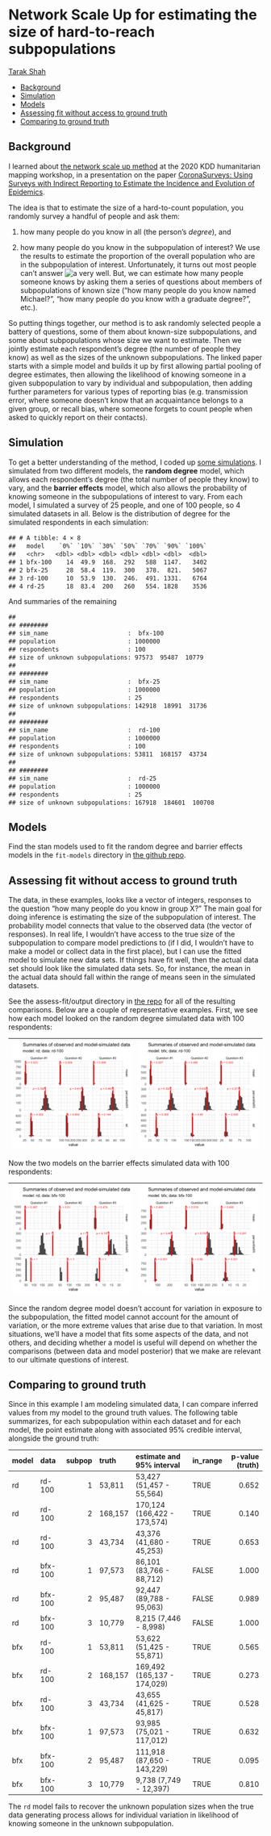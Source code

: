 Network Scale Up for estimating the size of hard-to-reach subpopulations
================
[Tarak Shah](https://tarakc02.github.io/)

-   <a href="#background" id="toc-background">Background</a>
-   <a href="#simulation" id="toc-simulation">Simulation</a>
-   <a href="#models" id="toc-models">Models</a>
-   <a href="#assessing-fit-without-access-to-ground-truth"
    id="toc-assessing-fit-without-access-to-ground-truth">Assessing fit
    without access to ground truth</a>
-   <a href="#comparing-to-ground-truth"
    id="toc-comparing-to-ground-truth">Comparing to ground truth</a>

## Background

I learned about [the network scale up
method](https://www.ncbi.nlm.nih.gov/pmc/articles/PMC4777323/) at the
2020 KDD humanitarian mapping workshop, in a presentation on the paper
[CoronaSurveys: Using Surveys with Indirect Reporting to Estimate the
Incidence and Evolution of Epidemics](https://arxiv.org/abs/2005.12783).

The idea is that to estimate the size of a hard-to-count population, you
randomly survey a handful of people and ask them:

1)  how many people do you know in all (the person’s *degree*), and

2)  how many people do you know in the subpopulation of interest? We use
    the results to estimate the proportion of the overall population who
    are in the subpopulation of interest. Unfortunately, it turns out
    most people can’t answer
    ![a](https://latex.codecogs.com/png.image?%5Cdpi%7B110%7D&space;%5Cbg_white&space;a "a")
    very well. But, we can estimate how many people someone knows by
    asking them a series of questions about members of subpopulations of
    known size (“how many people do you know named Michael?”, “how many
    people do you know with a graduate degree?”, etc.).

So putting things together, our method is to ask randomly selected
people a battery of questions, some of them about known-size
subpopulations, and some about subpopulations whose size we want to
estimate. Then we jointly estimate each respondent’s degree (the number
of people they know) as well as the sizes of the unknown subpopulations.
The linked paper starts with a simple model and builds it up by first
allowing partial pooling of degree estimates, then allowing the
likelihood of knowing someone in a given subpopulation to vary by
individual and subpopulation, then adding further parameters for various
types of reporting bias (e.g. transmission error, where someone doesn’t
know that an acquaintance belongs to a given group, or recall bias,
where someone forgets to count people when asked to quickly report on
their contacts).

## Simulation

To get a better understanding of the method, I coded up [some
simulations](https://github.com/tarakc02/network-scale-up). I simulated
from two different models, the **random degree** model, which allows
each respondent’s degree (the total number of people they know) to vary,
and the **barrier effects** model, which also allows the probability of
knowing someone in the subpopulations of interest to vary. From each
model, I simulated a survey of 25 people, and one of 100 people, so 4
simulated datasets in all. Below is the distribution of degree for the
simulated respondents in each simulation:

    ## # A tibble: 4 × 8
    ##   model    `0%` `10%` `30%` `50%` `70%` `90%` `100%`
    ##   <chr>   <dbl> <dbl> <dbl> <dbl> <dbl> <dbl>  <dbl>
    ## 1 bfx-100    14  49.9  168.  292   588  1147.   3402
    ## 2 bfx-25     28  58.4  119.  300   378.  821.   5067
    ## 3 rd-100     10  53.9  130.  246.  491. 1331.   6764
    ## 4 rd-25      18  83.4  200   260   554. 1828    3536

And summaries of the remaining

    ## 
    ## ########
    ## sim_name                      :  bfx-100 
    ## population                    : 1000000
    ## respondents                   : 100
    ## size of unknown subpopulations: 97573  95487  10779
    ## 
    ## ########
    ## sim_name                      :  bfx-25 
    ## population                    : 1000000
    ## respondents                   : 25
    ## size of unknown subpopulations: 142918  18991  31736
    ## 
    ## ########
    ## sim_name                      :  rd-100 
    ## population                    : 1000000
    ## respondents                   : 100
    ## size of unknown subpopulations: 53811  168157  43734
    ## 
    ## ########
    ## sim_name                      :  rd-25 
    ## population                    : 1000000
    ## respondents                   : 25
    ## size of unknown subpopulations: 167918  184601  100708

## Models

Find the stan models used to fit the random degree and barrier effects
models in the `fit-models` directory in [the github
repo](https://github.com/tarakc02/network-scale-up).

## Assessing fit without access to ground truth

The data, in these examples, looks like a vector of integers, responses
to the question “how many people do you know in group X?” The main goal
for doing inference is estimating the size of the subpopulation of
interest. The probability model connects that value to the observed data
(the vector of responses). In real life, I wouldn’t have access to the
true size of the subpopulation to compare model predictions to (if I
did, I wouldn’t have to make a model or collect data in the first
place), but I can use the fitted model to simulate new data sets. If
things have fit well, then the actual data set should look like the
simulated data sets. So, for instance, the mean in the actual data
should fall within the range of means seen in the simulated datasets.

See the assess-fit/output directory in [the
repo](https://github.com/tarakc02/network-scale-up) for all of the
resulting comparisons. Below are a couple of representative examples.
First, we see how each model looked on the random degree simulated data
with 100 respondents:

| ![](https://github.com/tarakc02/network-scale-up/blob/master/assess-fit/output/checkfit-rd-100-rd.png?raw=true) | ![](https://github.com/tarakc02/network-scale-up/blob/master/assess-fit/output/checkfit-rd-100-bfx.png?raw=true) |
|-----------------------------------------------------------------------------------------------------------------|------------------------------------------------------------------------------------------------------------------|

Now the two models on the barrier effects simulated data with 100
respondents:

| ![](https://github.com/tarakc02/network-scale-up/blob/master/assess-fit/output/checkfit-bfx-100-rd.png?raw=true) | ![](https://github.com/tarakc02/network-scale-up/blob/master/assess-fit/output/checkfit-bfx-100-bfx.png?raw=true) |
|------------------------------------------------------------------------------------------------------------------|-------------------------------------------------------------------------------------------------------------------|

Since the random degree model doesn’t account for variation in exposure
to the subpopulation, the fitted model cannot account for the amount of
variation, or the more extreme values that arise due to that variation.
In most situations, we’ll have a model that fits some aspects of the
data, and not others, and deciding whether a model is useful will depend
on whether the comparisons (between data and model posterior) that we
make are relevant to our ultimate questions of interest.

## Comparing to ground truth

Since in this example I am modeling simulated data, I can compare
inferred values from my model to the ground truth values. The following
table summarizes, for each subpopulation within each dataset and for
each model, the point estimate along with associated 95% credible
interval, alongside the ground truth:

| model | data    | subpop | truth   | estimate and 95% interval   | in_range | p-value (truth) |
|:------|:--------|-------:|:--------|:----------------------------|:---------|----------------:|
| rd    | rd-100  |      1 | 53,811  | 53,427 (51,457 - 55,564)    | TRUE     |           0.652 |
| rd    | rd-100  |      2 | 168,157 | 170,124 (166,422 - 173,574) | TRUE     |           0.140 |
| rd    | rd-100  |      3 | 43,734  | 43,376 (41,680 - 45,253)    | TRUE     |           0.653 |
| rd    | bfx-100 |      1 | 97,573  | 86,101 (83,766 - 88,712)    | FALSE    |           1.000 |
| rd    | bfx-100 |      2 | 95,487  | 92,447 (89,788 - 95,063)    | FALSE    |           0.989 |
| rd    | bfx-100 |      3 | 10,779  | 8,215 (7,446 - 8,998)       | FALSE    |           1.000 |
| bfx   | rd-100  |      1 | 53,811  | 53,622 (51,425 - 55,871)    | TRUE     |           0.565 |
| bfx   | rd-100  |      2 | 168,157 | 169,492 (165,137 - 174,029) | TRUE     |           0.273 |
| bfx   | rd-100  |      3 | 43,734  | 43,655 (41,625 - 45,817)    | TRUE     |           0.528 |
| bfx   | bfx-100 |      1 | 97,573  | 93,985 (75,021 - 117,012)   | TRUE     |           0.632 |
| bfx   | bfx-100 |      2 | 95,487  | 111,918 (87,650 - 143,229)  | TRUE     |           0.095 |
| bfx   | bfx-100 |      3 | 10,779  | 9,738 (7,749 - 12,397)      | TRUE     |           0.810 |

The `rd` model fails to recover the unknown population sizes when the
true data generating process allows for individual variation in
likelihood of knowing someone in the unknown subpopulation.
